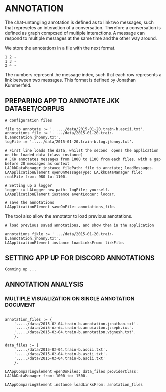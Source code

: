 # ANNOTATION 

The chat-untangling annotation is defined as to link two messages, such that represetes an interaction of a conversation. Therefore a conversation is defined as graph composed of multiple interactions. A message can respond to multiple messages at the same time and the other way around. 

We store the annotations in a file with the next format.
```
1 2 -
1 3 -
2 4 - 
```
The numbers represent the message index, such that each row represents a link between two messages. This format is defined by Jonathan Kummerfeld. 

## PREPARING APP TO ANNOTATE JKK DATASET/CORPUS

```
# configuration files 

file_to_annotate := '....../data/2015-01-20.train-b.ascii.txt'.
annotations_file := '...../data/2015-01-20.train-b.annotation.jhonny.txt'.
logFile := '...../data/2015-01-20.train-b.log.jhonny.txt'.

# First line loads the data, whilst the second  opens the application on the loaded data (class instance)
# JKK annotates messages from 1000 to 1100 from each files, with a gap before 20 messages as context
LAJkkDataManager instance filePath: file_to_annotate; loadMessages.
LAApplicationElement openOnMessageType: LAJkkDataManager file: realFile from: 980 to: 1100.

# Setting up a logger
logger := LALogger new path: logFile; yourself.
LAApplicationElement instance eventLogger: logger.

# save the annotations
LAApplicationElement saveOnFile: annotations_file.
```
The tool also allow the annotator to load previous annotations.
```
# load previous saved annotations, and show them in the application

annotations_fikle := '..../data/2015-01-20.train-b.annotation.jhonny.txt'.
LAApplicationElement instance loadLinksFrom: linkFile.
```
## SETTING APP UP FOR DISCORD ANNOTATIONS

```
Comming up ...
```

## ANNOTATION ANALYSIS

### MULTIPLE VISUALIZATION ON SINGLE ANNOTATION DOCUMENT

```

annotation_files := {
	'...../data/2015-02-04.train-b.annotation.jonathan.txt'.
	'...../data/2015-02-04.train-b.annotation.joseph.txt'. 
	'...../data/2015-02-04.train-b.annotation.vignesh.txt'.
	}.

data_files := {
	'...../data/2015-02-04.train-b.ascii.txt'. 
	'...../data/2015-02-04.train-b.ascii.txt'.
	'...../data/2015-02-04.train-b.ascii.txt'
	}.

LAAppComparingElement openOnFiles: data_files providerClass: LAJkkDataManager from: 1000 to: 1500.

LAAppComparingElement instance loadLinksFrom: annotation_files

```